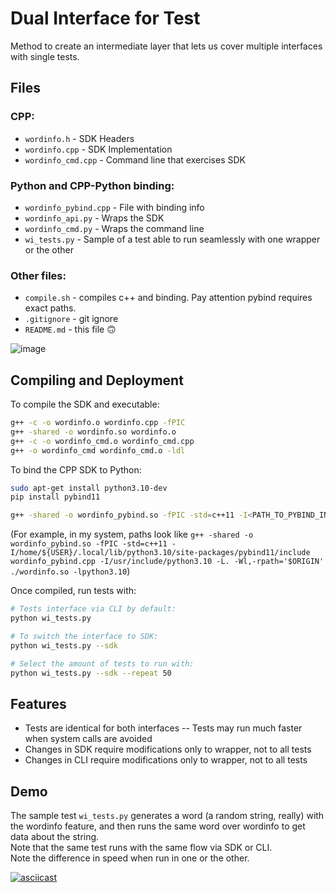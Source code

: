 
# Dual Interface for Test

Method to create an intermediate layer that lets us cover multiple interfaces with single tests.

## Files

### CPP:
* `wordinfo.h` - SDK Headers
* `wordinfo.cpp` - SDK Implementation
* `wordinfo_cmd.cpp` - Command line that exercises SDK

### Python and CPP-Python binding:
* `wordinfo_pybind.cpp` - File with binding info
* `wordinfo_api.py` - Wraps the SDK
* `wordinfo_cmd.py` - Wraps the command line
* `wi_tests.py` - Sample of a test able to run seamlessly with one wrapper or the other

### Other files:
* `compile.sh` - compiles c++ and binding. Pay attention pybind requires exact paths.
* `.gitignore` - git ignore
* `README.md` - this file 🙃

![image](https://github.com/sgershon/InterfacedTests/assets/10831143/25ead45c-bb8f-472b-83fc-1173014218da)

## Compiling and Deployment

To compile the SDK and executable:

```bash
g++ -c -o wordinfo.o wordinfo.cpp -fPIC
g++ -shared -o wordinfo.so wordinfo.o
g++ -c -o wordinfo_cmd.o wordinfo_cmd.cpp
g++ -o wordinfo_cmd wordinfo_cmd.o -ldl
```

To bind the CPP SDK to Python:

```bash
sudo apt-get install python3.10-dev
pip install pybind11

g++ -shared -o wordinfo_pybind.so -fPIC -std=c++11 -I<PATH_TO_PYBIND_INCLUDES> wordinfo_pybind.cpp -I<PATH_TO_PYTHON_INCLUDES> -L. -Wl,-rpath='$ORIGIN' <PATH_TO_WORDINFO_SO> -lpython3.10
```

(For example, in my system, paths look like `g++ -shared -o wordinfo_pybind.so -fPIC -std=c++11 -I/home/${USER}/.local/lib/python3.10/site-packages/pybind11/include wordinfo_pybind.cpp -I/usr/include/python3.10 -L. -Wl,-rpath='$ORIGIN' ./wordinfo.so -lpython3.10`)

Once compiled, run tests with:
```bash
# Tests interface via CLI by default:
python wi_tests.py

# To switch the interface to SDK:
python wi_tests.py --sdk

# Select the amount of tests to run with:
python wi_tests.py --sdk --repeat 50
```

## Features

- Tests are identical for both interfaces
-- Tests may run much faster when system calls are avoided
- Changes in SDK require modifications only to wrapper, not to all tests
- Changes in CLI require modifications only to wrapper, not to all tests

## Demo

The sample test `wi_tests.py` generates a word (a random string, really) with the wordinfo feature, and then runs the same word over wordinfo to get data about the string.  
Note that the same test runs with the same flow via SDK or CLI.  
Note the difference in speed when run in one or the other.  

[![asciicast](https://asciinema.org/a/C23FovFzQHUv9Gzmzt79VtuXX.svg)](https://asciinema.org/a/C23FovFzQHUv9Gzmzt79VtuXX)
